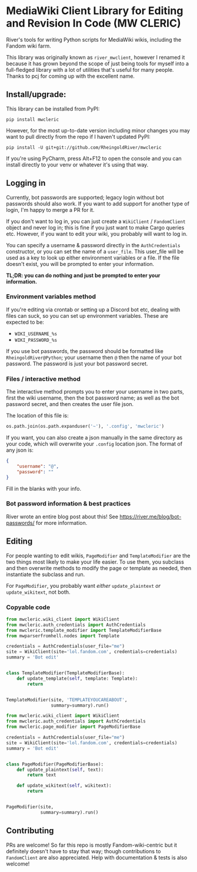 # MediaWiki Client Library for Editing and Revision In Code (MW CLERIC)

River's tools for writing Python scripts for MediaWiki wikis, including the Fandom wiki farm.

This library was originally known as `river_mwclient`, however I renamed it because it has grown beyond the scope of just being tools for myself into a full-fledged library with a lot of utilities that's useful for many people. Thanks to pcj for coming up with the excellent name.

## Install/upgrade:
This library can be installed from PyPI:
```
pip install mwcleric
```

However, for the most up-to-date version including minor changes you may want to pull directly from the repo if I haven't updated PyPI:
```
pip install -U git+git://github.com/RheingoldRiver/mwcleric
```

If you're using PyCharm, press Alt+F12 to open the console and you can install directly to your venv or whatever it's using that way.

## Logging in

Currently, bot passwords are supported; legacy login without bot passwords should also work. If you want to add support for another type of login, I'm happy to merge a PR for it.

If you don't want to log in, you can just create a `WikiClient` / `FandomClient` object and never log in; this is fine if you just want to make Cargo queries etc. However, if you want to edit your wiki, you probably will want to log in.

You can specify a username & password directly in the `AuthCredentials` constructor, or you can set the name of a `user_file`. This user_file will be used as a key to look up either environment variables or a file. If the file doesn't exist, you will be prompted to enter your information.

**TL;DR: you can do nothing and just be prompted to enter your information.**

### Environment variables method

If you're editing via crontab or setting up a Discord bot etc, dealing with files can suck, so you can set up environment variables. These are expected to be:

* `WIKI_USERNAME_%s`
* `WIKI_PASSWORD_%s`

If you use bot passwords, the password should be formatted like `RheingoldRiver@Python`; your username then `@` then the name of your bot password. The password is just your bot password secret.

### Files / interactive method
The interactive method prompts you to enter your username in two parts, first the wiki username, then the bot password name; as well as the bot password secret, and then creates the user file json.

The location of this file is:

```python
os.path.join(os.path.expanduser('~'), '.config', 'mwcleric')
```

If you want, you can also create a json manually in the same directory as your code, which will overwrite your `.config` location json. The format of any json is:

```json
{
    "username": "@",
    "password": ""
}
```
Fill in the blanks with your info.

### Bot password information & best practices
River wrote an entire blog post about this! See https://river.me/blog/bot-passwords/ for more information.

## Editing
For people wanting to edit wikis, `PageModifier` and `TemplateModifier` are the two things most likely to make your life easier. To use them, you subclass and then overwrite methods to modify the page or template as needed, then instantiate the subclass and run. 

For `PageModifier`, you probably want *either* `update_plaintext` *or* `update_wikitext`, not both.
### Copyable code 
```python
from mwcleric.wiki_client import WikiClient
from mwcleric.auth_credentials import AuthCredentials
from mwcleric.template_modifier import TemplateModifierBase
from mwparserfromhell.nodes import Template

credentials = AuthCredentials(user_file="me")
site = WikiClient(site='lol.fandom.com', credentials=credentials)
summary = 'Bot edit'


class TemplateModifier(TemplateModifierBase):
	def update_template(self, template: Template):
		return


TemplateModifier(site, 'TEMPLATEYOUCAREABOUT',
                 summary=summary).run()

```

```python
from mwcleric.wiki_client import WikiClient
from mwcleric.auth_credentials import AuthCredentials
from mwcleric.page_modifier import PageModifierBase

credentials = AuthCredentials(user_file="me")
site = WikiClient(site='lol.fandom.com', credentials=credentials)
summary = 'Bot edit'


class PageModifier(PageModifierBase):
    def update_plaintext(self, text):
        return text

    def update_wikitext(self, wikitext):
        return


PageModifier(site,
             summary=summary).run()
```

## Contributing
PRs are welcome! So far this repo is mostly Fandom-wiki-centric but it definitely doesn't have to stay that way; though contributions to `FandomClient` are also appreciated. Help with documentation & tests is also welcome!
